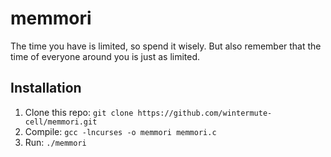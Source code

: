 # memmori
The time you have is limited, so spend it wisely.
But also remember that the time of everyone around you is just as limited.

## Installation
1. Clone this repo:
      ```git clone https://github.com/wintermute-cell/memmori.git```
2. Compile:
      ```gcc -lncurses -o memmori memmori.c```
3. Run:
      ```./memmori```
